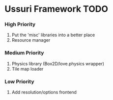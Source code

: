 # Ussuri Framework **TODO**

>
### High Priority
1. Put the 'misc' libraries into a better place
2. Resource manager

>
### Medium Priority
1. Physics library (Box2D/love.physics wrapper)
2. Tile map loader

>
### Low Priority
1. Add resolution/options frontend
